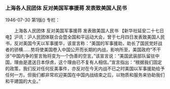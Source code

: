 ### 上海各人民团体  反对美国军事援蒋  发表致美国人民书

1946-07-30
第1版()
专栏：

　　上海各人民团体
    反对美国军事援蒋
    发表致美国人民书
    【新华社延安二十七日电】沪讯：沪人民团体联合会暨全国和平运动大会，曾于七月四日发表致美国人民书，反对美国今天以军事援华，该宣言称：“美国的军事援助，助长了国民党好战者的骄横……势将使美国卷入中国公开而长期的内战，影响所至，美国政府“不干涉”中国内争的誓言殆将变为一个伪善的空言。”该宣言说：“美国武装部队留驻中国，理由是遣送日本俘虏，这个理由已不复有人相信。”宣言指出：“根据我们固定的政策，我们反对任何反美事件，亦反对在今天内战不已之时美国以军事援助给予任何一方。但我们都非常欢迎美国在中国内战结束之后，以物质和服务来协助我们和平建国的大业。”
